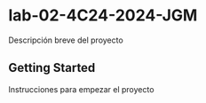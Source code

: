 # lab-02-4C24-2024-JGM 


Descripción breve del proyecto

## Getting Started

Instrucciones para empezar el proyecto
